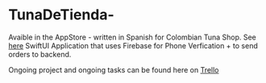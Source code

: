 # TunaDeTienda-
Avaible in the AppStore - written in Spanish for Colombian Tuna Shop.
See [here]([url](https://apps.apple.com/us/app/tienda-de-tuna/id1620595622))
SwiftUI Application that uses Firebase for Phone Verfication + to send orders to backend.

Ongoing project and ongoing tasks can be found here on [Trello]([url](https://trello.com/b/wDvz6jsf/tienda-de-tuna))
